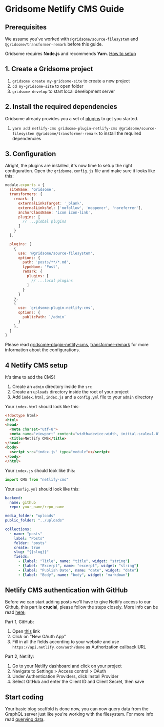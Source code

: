 # Gridsome Netlify CMS Guide

## Prerequisites

We assume you've worked with `@gridsome/source-filesystem` and `@gridsome/transformer-remark` before this guide.

Gridsome requires **Node.js** and recommends **Yarn**. [How to setup](https://gridsome.org/docs/prerequisites)

## 1. Create a Gridsome project

1. `gridsome create my-gridsome-site` to create a new project
2. `cd my-gridsome-site` to open folder
3. `gridsome develop` to start local development server

## 2. Install the required dependencies

Gridsome already provides you a set of [plugins](https://gridsome.org/plugins) to get you started.

1. `yarn add netlify-cms gridsome-plugin-netlify-cms @gridsome/source-filesystem @gridsome/transformer-remark` to install the required dependencies

## 3. Configuration

Alright, the plugins are installed, it's now time to setup the right configuration. Open the `gridsome.config.js` file and make sure it looks like this:

```js
module.exports = {
  siteName: 'Gridsome',
  transformers: {
    remark: {
      externalLinksTarget: '_blank',
      externalLinksRel: ['nofollow', 'noopener', 'noreferrer'],
      anchorClassName: 'icon icon-link',
      plugins: [
        // ...global plugins
      ]
    }
  },

  plugins: [
    {
      use: '@gridsome/source-filesystem',
      options: {
        path: 'posts/**/*.md',
        typeName: 'Post',
        remark: {
          plugins: [
            // ...local plugins
          ]
        }
      }
    },
    {
      use: `gridsome-plugin-netlify-cms`,
      options: {
        publicPath: `/admin`
      }
    },
  ]
}
```

Please read [gridsome-plugin-netlify-cms](https://gridsome.org/plugins/gridsome-plugin-netlify-cms), [transformer-remark](https://gridsome.org/plugins/@gridsome/transformer-remark) for more information about the configurations.

## 4 Netlify CMS setup

It's time to add the CMS!

1. Create an `admin` directory inside the `src`
2. Create an `uploads` directory inside the root of your project
3. Add `index.html`, `index.js` and a `config.yml` file to your `admin` directory

Your `index.html` should look like this:

```html
<!doctype html>
<html>
<head>
  <meta charset="utf-8">
  <meta name="viewport" content="width=device-width, initial-scale=1.0">
  <title>Netlify CMS</title>
</head>
<body>
  <script src="index.js" type="module"></script>
</body>
</html>
```

Your `index.js` should look like this:

```js
import CMS from "netlify-cms"
```

Your `config.yml` should look like this:

```yml
backend:
  name: github
  repo: your_name/repo_name

media_folder: "uploads"
public_folder: "../uploads"

collections:
  - name: "posts"
    label: "Posts"
    folder: "posts"
    create: true
    slug: "{{slug}}"
    fields:
      - {label: "Title", name: "title", widget: "string"}
      - {label: "Excerpt", name: "excerpt", widget: "string"}
      - {label: "Publish Date", name: "date", widget: "date"}
      - {label: "Body", name: "body", widget: "markdown"}
```

## Netlify CMS authentication with GitHub

Before we can start adding posts we'll have to give Netlify access to our Github, this part is **crucial**, please follow the steps closely. More info can be read [here](https://www.netlify.com/docs/authentication-providers/);

Part 1, GitHub:

1. Open [this](https://github.com/settings/developers) link
2. Click on "New OAuth App"
3. Fill in all the fields according to your website and use `https://api.netlify.com/auth/done` as Authorization callback URL

Part 2, Netlify:

1. Go to your Netlify dashboard and click on your project
2. Navigate to Settings > Access control > OAuth
3. Under Authentication Providers, click Install Provider
4. Select GitHub and enter the Client ID and Client Secret, then save

## Start coding

Your basic blog scaffold is done now, you can now query data from the GraphQL server just like you're working with the filesystem. For more info read [querying data](https://gridsome.org/docs/querying-data).
